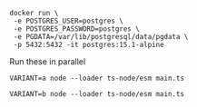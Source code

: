 ```
docker run \
 -e POSTGRES_USER=postgres \
 -e POSTGRES_PASSWORD=postgres \
 -e PGDATA=/var/lib/postgresql/data/pgdata \
 -p 5432:5432 -it postgres:15.1-alpine
```

Run these in parallel

```
VARIANT=a node --loader ts-node/esm main.ts
```

```
VARIANT=b node --loader ts-node/esm main.ts
```
